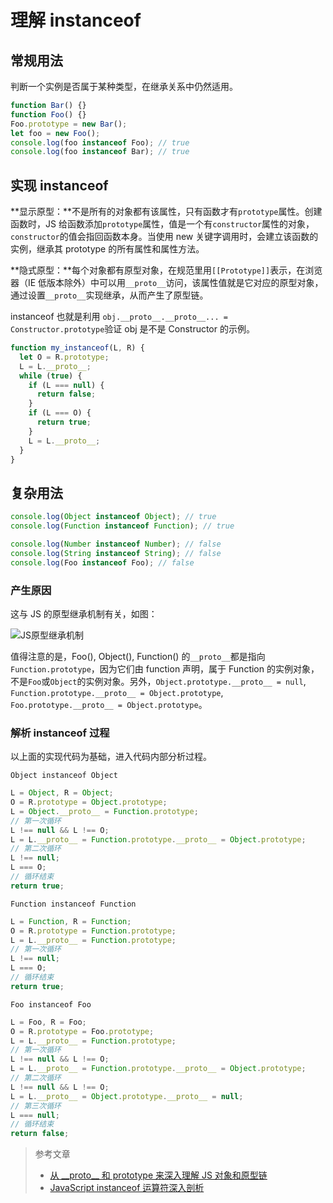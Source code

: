 # 理解 instanceof

## 常规用法

判断一个实例是否属于某种类型，在继承关系中仍然适用。

```js
function Bar() {}
function Foo() {}
Foo.prototype = new Bar();
let foo = new Foo();
console.log(foo instanceof Foo); // true
console.log(foo instanceof Bar); // true
```

## 实现 instanceof

**显示原型：**不是所有的对象都有该属性，只有函数才有`prototype`属性。创建函数时，JS 给函数添加`prototype`属性，值是一个有`constructor`属性的对象，`constructor`的值会指回函数本身。当使用 new 关键字调用时，会建立该函数的实例，继承其 prototype 的所有属性和属性方法。

**隐式原型：**每个对象都有原型对象，在规范里用`[[Prototype]]`表示，在浏览器（IE 低版本除外）中可以用`__proto__`访问，该属性值就是它对应的原型对象，通过设置`__proto__`实现继承，从而产生了原型链。

instanceof 也就是利用 `obj.__proto__.__proto__... = Constructor.prototype`验证 obj 是不是 Constructor 的示例。

```js
function my_instanceof(L, R) {
  let O = R.prototype;
  L = L.__proto__;
  while (true) {
    if (L === null) {
      return false;
    }
    if (L === O) {
      return true;
    }
    L = L.__proto__;
  }
}
```

## 复杂用法

```js
console.log(Object instanceof Object); // true
console.log(Function instanceof Function); // true

console.log(Number instanceof Number); // false
console.log(String instanceof String); // false
console.log(Foo instanceof Foo); // false
```

### 产生原因

这与 JS 的原型继承机制有关，如图：

![JS原型继承机制](http://ww3.sinaimg.cn/large/006tNc79ly1g46hybh87kj30gz0l4my4.jpg)

值得注意的是，Foo(), Object(), Function() 的`__proto__`都是指向`Function.prototype`，因为它们由 function 声明，属于 Function 的实例对象，不是`Foo`或`Object`的实例对象。另外，`Object.prototype.__proto__ = null`, `Function.prototype.__proto__ = Object.prototype`, `Foo.prototype.__proto__ = Object.prototype`。

### 解析 instanceof 过程

以上面的实现代码为基础，进入代码内部分析过程。

`Object instanceof Object`

```js
L = Object, R = Object;
O = R.prototype = Object.prototype;
L = Object.__proto__ = Function.prototype;
// 第一次循环
L !== null && L !== O;
L = L.__proto__ = Function.prototype.__proto__ = Object.prototype;
// 第二次循环
L !== null;
L === O;
// 循环结束
return true;
```

`Function instanceof Function`

```js
L = Function, R = Function;
O = R.prototype = Function.prototype;
L = L.__proto__ = Function.prototype;
// 第一次循环
L !== null;
L === O;
// 循环结束
return true;
```

`Foo instanceof Foo`

```js
L = Foo, R = Foo;
O = R.prototype = Foo.prototype;
L = L.__proto__ = Function.prototype;
// 第一次循环
L !== null && L !== O;
L = L.__proto__ = Function.prototype.__proto__ = Object.prototype;
// 第二次循环
L !== null && L !== O;
L = L.__proto__ = Object.prototype.__proto__ = null;
// 第三次循环
L === null;
// 循环结束
return false;
```

> 参考文章
>
> - [从 \_\_proto\_\_ 和 prototype 来深入理解 JS 对象和原型链](https://github.com/creeperyang/blog/issues/9)
> - [JavaScript instanceof 运算符深入剖析](https://www.ibm.com/developerworks/cn/web/1306_jiangjj_jsinstanceof/index.html)
